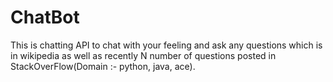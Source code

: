 # ChatBot

This is chatting API to chat with your feeling and ask any questions which is in wikipedia as well as recently N number of questions posted in StackOverFlow(Domain :- python, java, ace).
